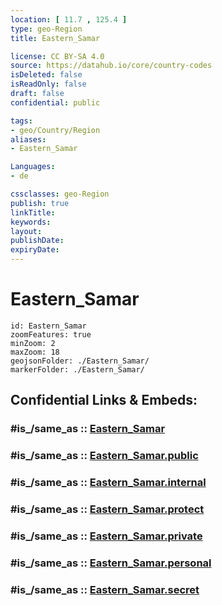 ```yaml
---
location: [ 11.7 , 125.4 ] 
type: geo-Region
title: Eastern_Samar

license: CC BY-SA 4.0
source: https://datahub.io/core/country-codes
isDeleted: false
isReadOnly: false
draft: false
confidential: public

tags:
- geo/Country/Region
aliases:
- Eastern_Samar

Languages:
- de

cssclasses: geo-Region
publish: true
linkTitle: 
keywords: 
layout: 
publishDate: 
expiryDate: 
---
```


# Eastern_Samar

```leaflet
id: Eastern_Samar
zoomFeatures: true 
minZoom: 2 
maxZoom: 18
geojsonFolder: ./Eastern_Samar/
markerFolder: ./Eastern_Samar/
```


## Confidential Links & Embeds: 

### #is_/same_as :: [Eastern_Samar](/_Standards/Earth/Continent/Asia/Asia~South~East/Malay_Archipelago/Philippines/Regions~Philippines/Eastern_Samar.md) 

### #is_/same_as :: [Eastern_Samar.public](/_public/Earth/Continent/Asia/Asia~South~East/Malay_Archipelago/Philippines/Regions~Philippines/Eastern_Samar.public.md) 

### #is_/same_as :: [Eastern_Samar.internal](/_internal/Earth/Continent/Asia/Asia~South~East/Malay_Archipelago/Philippines/Regions~Philippines/Eastern_Samar.internal.md) 

### #is_/same_as :: [Eastern_Samar.protect](/_protect/Earth/Continent/Asia/Asia~South~East/Malay_Archipelago/Philippines/Regions~Philippines/Eastern_Samar.protect.md) 

### #is_/same_as :: [Eastern_Samar.private](/_private/Earth/Continent/Asia/Asia~South~East/Malay_Archipelago/Philippines/Regions~Philippines/Eastern_Samar.private.md) 

### #is_/same_as :: [Eastern_Samar.personal](/_personal/Earth/Continent/Asia/Asia~South~East/Malay_Archipelago/Philippines/Regions~Philippines/Eastern_Samar.personal.md) 

### #is_/same_as :: [Eastern_Samar.secret](/_secret/Earth/Continent/Asia/Asia~South~East/Malay_Archipelago/Philippines/Regions~Philippines/Eastern_Samar.secret.md)

